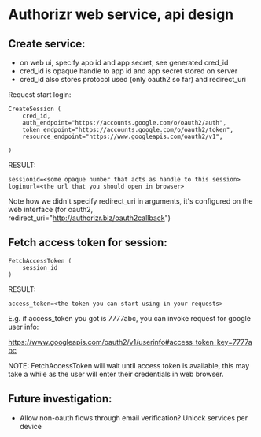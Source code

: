 # Authorizr web service, api design

## Create service:
 - on web ui, specify app id and app secret, see generated cred_id
 - cred_id is opaque handle to app id and app secret stored on server
 - cred_id also stores protocol used (only oauth2 so far) and redirect_uri

Request start login:

```
CreateSession (
	cred_id,	 
	auth_endpoint="https://accounts.google.com/o/oauth2/auth",	
    token_endpoint="https://accounts.google.com/o/oauth2/token",
    resource_endpoint="https://www.googleapis.com/oauth2/v1",
    
)
```

RESULT:

```
sessionid=<some opaque number that acts as handle to this session>
loginurl=<the url that you should open in browser>
```

Note how we didn't specify redirect_uri in arguments, it's configured on 
the web interface (for oauth2, 
redirect_uri="http://authorizr.biz/oauth2callback") 

## Fetch access token for session:

```
FetchAccessToken (
	session_id
)
```

RESULT:

```
access_token=<the token you can start using in your requests>
```

E.g. if access_token you got is 7777abc, you can invoke request 
for google user info:

https://www.googleapis.com/oauth2/v1/userinfo#access_token_key=7777abc

NOTE: FetchAccessToken will wait until access token is available, this 
may take a while as the user will enter their credentials in web browser.

## Future investigation:

- Allow non-oauth flows through email verification? Unlock services per device








